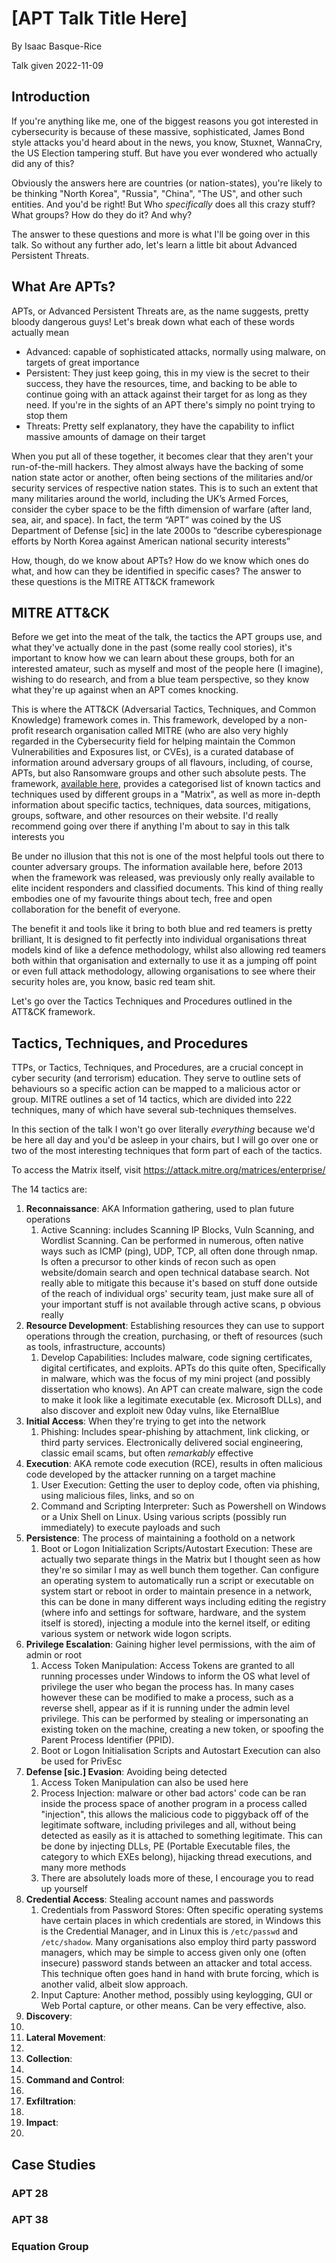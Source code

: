 # [APT Talk Title Here]

By Isaac Basque-Rice

Talk given 2022-11-09

## Introduction

If you're anything like me, one of the biggest reasons you got interested in cybersecurity is because of these massive, sophisticated, James Bond style attacks you'd heard about in the news, you know, Stuxnet, WannaCry, the US Election tampering stuff. But have you ever wondered who actually did any of this?

Obviously the answers here are countries (or nation-states), you're likely to be thinking "North Korea", "Russia", "China", "The US", and other such entities. And you'd be right! But Who *specifically* does all this crazy stuff? What groups? How do they do it? And why?

The answer to these questions and more is what I'll be going over in this talk. So without any further ado, let's learn a little bit about Advanced Persistent Threats.

## What Are APTs?

APTs, or Advanced Persistent Threats are, as the name suggests, pretty bloody dangerous guys! Let's break down what each of these words actually mean

- Advanced: capable of sophisticated attacks, normally using malware, on targets of great importance
- Persistent: They just keep going, this in my view is the secret to their success, they have the resources, time, and backing to be able to continue going with an attack against their target for as long as they need. If you're in the sights of an APT there's simply no point trying to stop them
- Threats: Pretty self explanatory, they have the capability to inflict massive amounts of damage on their target

When you put all of these together, it becomes clear that they aren't your run-of-the-mill hackers. They almost always have the backing of some nation state actor or another, often being sections of the militaries and/or security services of respective nation states. This is to such an extent that many militaries around the world, including the UK’s Armed Forces, consider the cyber space to be the fifth dimension of warfare (after land, sea, air, and space). In fact, the term “APT” was coined by the US Department of Defense [sic] in the late 2000s to “describe cyberespionage efforts by North Korea against American national security interests”

How, though, do we know about APTs? How do we know which ones do what, and how can they be identified in specific cases? The answer to these questions is the MITRE ATT&CK framework

## MITRE ATT&CK

Before we get into the meat of the talk, the tactics the APT groups use, and what they've actually done in the past (some really cool stories), it's important to know how we can learn about these groups, both for an interested amateur, such as myself and most of the people here (I imagine), wishing to do research, and from a blue team perspective, so they know what they're up against when an APT comes knocking.

This is where the ATT&CK (Adversarial Tactics, Techniques, and Common Knowledge) framework comes in. This framework, developed by a non-profit research organisation called MITRE (who are also very highly regarded in the Cybersecurity field for helping maintain the Common Vulnerabilities and Exposures list, or CVEs), is a curated database of information around adversary groups of all flavours, including, of course, APTs, but also Ransomware groups and other such absolute pests. The framework, [available here](https://attack.mitre.org/), provides a categorised list of known tactics and techniques used by different groups in a "Matrix", as well as more in-depth information about specific tactics, techniques, data sources, mitigations, groups, software, and other resources on their website. I'd really recommend going over there if anything I'm about to say in this talk interests you

Be under no illusion that this not is one of the most helpful tools out there to counter adversary groups. The information available here, before 2013 when the framework was released, was previously only really available to elite incident responders and classified documents. This kind of thing really embodies one of my favourite things about tech, free and open collaboration for the benefit of everyone.

The benefit it and tools like it bring to both blue and red teamers is pretty brilliant, It is designed to fit perfectly into individual organisations threat models kind of like a defence methodology, whilst also allowing red teamers both within that organisation and externally to use it as a jumping off point or even full attack methodology, allowing organisations to see where their security holes are, you know, basic red team shit.

Let's go over the Tactics Techniques and Procedures outlined in the ATT&CK framework.

## Tactics, Techniques, and Procedures

TTPs, or Tactics, Techniques, and Procedures, are a crucial concept in cyber security (and terrorism) education. They serve to outline sets of behaviours so a specific action can be mapped to a malicious actor or group. MITRE outlines a set of 14 tactics, which are divided into 222 techniques, many of which have several sub-techniques themselves. 

In this section of the talk I won't go over literally *everything* because we'd be here all day and you'd be asleep in your chairs, but I will go over one or two of the most interesting techniques that form part of each of the tactics.

To access the Matrix itself, visit https://attack.mitre.org/matrices/enterprise/

The 14 tactics are:

1. **Reconnaissance**: AKA Information gathering, used to plan future operations
   1. Active Scanning: includes Scanning IP Blocks, Vuln Scanning, and Wordlist Scanning. Can be performed in numerous, often native ways such as ICMP (ping), UDP, TCP, all often done through nmap. Is often a precursor to other kinds of recon such as open website/domain search and open technical database search. Not really able to mitigate this because it's based on stuff done outside of the reach of individual orgs' security team, just make sure all of your important stuff is not available through active scans, p obvious really
2. **Resource Development**: Establishing resources they can use to support operations through the creation, purchasing, or theft of resources (such as tools, infrastructure, accounts)
   1. Develop Capabilities: Includes malware, code signing certificates, digital certificates, and exploits. APTs do this quite often, Specifically in malware, which was the focus of my mini project (and possibly dissertation who knows). An APT can create malware, sign the code to make it look like a legitimate executable (ex. Microsoft DLLs), and also discover and exploit new 0day vulns, like EternalBlue
3. **Initial Access**: When they're trying to get into the network
   1. Phishing: Includes spear-phishing by attachment, link clicking, or third party services. Electronically delivered social engineering, classic email scams, but often *remarkably* effective
4. **Execution**: AKA remote code execution (RCE), results in often malicious code developed by the attacker running on a target machine
   1. User Execution: Getting the user to deploy code, often via phishing, using malicious files, links, and so on
   2. Command and Scripting Interpreter: Such as Powershell on Windows or a Unix Shell on Linux. Using various scripts (possibly run immediately) to execute payloads and such
5. **Persistence**: The process of maintaining a foothold on a network
   1. Boot or Logon Initialization Scripts/Autostart Execution: These are actually two separate things in the Matrix but I thought seen as how they're so similar I may as well bunch them together. Can configure an operating system to automatically run a script or executable on system start or reboot in order to maintain presence in a network, this can be done in many different ways including editing the registry (where info and settings for software, hardware, and the system itself is stored), injecting a module into the kernel itself, or editing various system or network wide logon scripts.  
6. **Privilege Escalation**: Gaining higher level permissions, with the aim of admin or root
   1. Access Token Manipulation: Access Tokens are granted to all running processes under Windows to inform the OS what level of privilege the user who began the process has. In many cases however these can be modified to make a process, such as a reverse shell, appear as if it is running under the admin level privilege. This can be performed by stealing or impersonating an existing token on the machine, creating a new token, or spoofing the Parent Process Identifier (PPID).
   2. Boot or Logon Initialisation Scripts and Autostart Execution can also be used for PrivEsc
7. **Defense [sic.] Evasion**: Avoiding being detected
   1. Access Token Manipulation can also be used here
   2. Process Injection: malware or other bad actors' code can be ran inside the process space of another program in a process called "injection", this allows the malicious code to piggyback off of the legitimate software, including privileges and all, without being detected as easily as it is attached to something legitimate. This can be done by injecting DLLs, PE (Portable Executable files, the category to which EXEs belong), hijacking thread executions, and many more methods
   3. There are absolutely loads more of these, I encourage you to read up yourself
8. **Credential Access**: Stealing account names and passwords
   1. Credentials from Password Stores: Often specific operating systems have certain places in which credentials are stored, in Windows this is the Credential Manager, and in Linux this is `/etc/passwd` and `/etc/shadow`. Many organisations also employ third party password managers, which may be simple to access given only one (often insecure) password stands between an attacker and total access. This technique often goes hand in hand with brute forcing, which is another valid, albeit slow approach.
   2. Input Capture: Another method, possibly using keylogging, GUI or Web Portal capture, or other means. Can be very effective, also.
9.  **Discovery**: 
   1. 
10. **Lateral Movement**:
   1. 
11. **Collection**:
   1. 
12. **Command and Control**:
   1. 
13. **Exfiltration**:
   1. 
14. **Impact**:
   1. 

## Case Studies

### APT 28



### APT 38



### Equation Group
